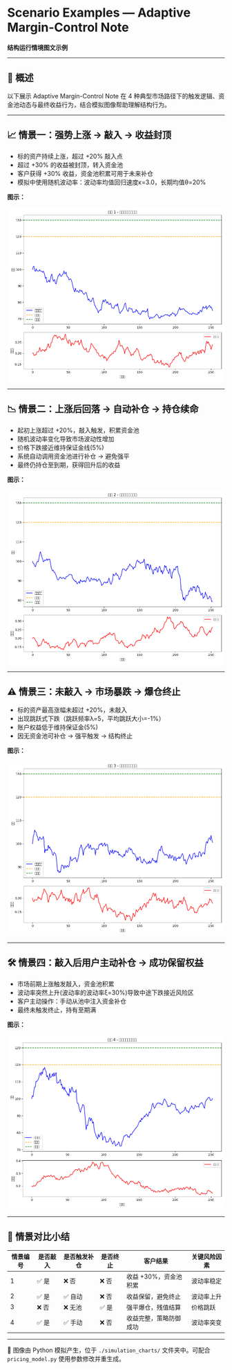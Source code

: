 # Scenario Examples — Adaptive Margin-Control Note
**结构运行情境图文示例**

---

## 🎯 概述

以下展示 Adaptive Margin-Control Note 在 4 种典型市场路径下的触发逻辑、资金池动态与最终收益行为，结合模拟图像帮助理解结构行为。

---

## 📈 情景一：强势上涨 → 敲入 → 收益封顶

- 标的资产持续上涨，超过 +20% 敲入点
- 超过 +30% 的收益被封顶，转入资金池
- 客户获得 +30% 收益，资金池积累可用于未来补仓
- 模拟中使用随机波动率：波动率均值回归速度κ=3.0，长期均值θ=20%

**图示：**

![scenario1](./simulation_charts/scenario1_price_path.png)

---

## 📉 情景二：上涨后回落 → 自动补仓 → 持仓续命

- 起初上涨超过 +20%，敲入触发，积累资金池
- 随机波动率变化导致市场波动性增加
- 价格下跌接近维持保证金线(5%)
- 系统自动调用资金池进行补仓 → 避免强平
- 最终仍持仓至到期，获得回升后的收益

**图示：**

![scenario2](./simulation_charts/scenario2_price_path.png)

---

## ⚠️ 情景三：未敲入 → 市场暴跌 → 爆仓终止

- 标的资产最高涨幅未超过 +20%，未敲入
- 出现跳跃式下跌（跳跃频率λ=5，平均跳跃大小=-1%）
- 账户权益低于维持保证金(5%)
- 因无资金池可补仓 → 强平触发 → 结构终止

**图示：**

![scenario3](./simulation_charts/scenario3_price_path.png)

---

## 🛠️ 情景四：敲入后用户主动补仓 → 成功保留权益

- 市场前期上涨触发敲入，资金池积累
- 波动率突然上升(波动率的波动率ξ=30%)导致中途下跌接近风险区
- 客户主动操作：手动从池中注入资金补仓
- 最终未触发终止，持有至期满

**图示：**

![scenario4](./simulation_charts/scenario4_price_path.png)

---

## 🧠 情景对比小结

| 情景编号 | 是否敲入 | 是否触发补仓 | 是否终止 | 客户结果 | 关键风险因素 |
|----------|----------|--------------|----------|----------|--------------|
| 1        | ✅ 是    | ❌ 否         | ❌ 否    | 收益 +30%，资金池积累 | 波动率稳定 |
| 2        | ✅ 是    | ✅ 自动       | ❌ 否    | 收益保留，避免终止 | 波动率上升 |
| 3        | ❌ 否    | ❌ 无池       | ✅ 是    | 强平爆仓，残值结算 | 价格跳跃 |
| 4        | ✅ 是    | ✅ 手动       | ❌ 否    | 收益完整，策略防御成功 | 波动率突变 |

---

📌 图像由 Python 模拟产生，位于 `./simulation_charts/` 文件夹中。可配合 `pricing_model.py` 使用参数修改并重生成。

